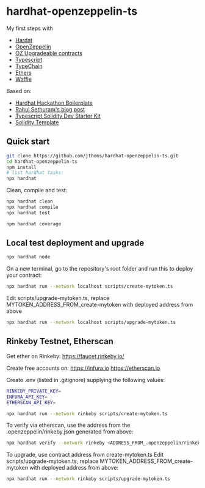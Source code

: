 # hardhat-openzeppelin-ts
My first steps with 
- [Hardat](https://hardhat.org/getting-started)
- [OpenZeppelin](https://docs.openzeppelin.com/learn)
- [OZ Upgradeable contracts](https://github.com/OpenZeppelin/openzeppelin-contracts-upgradeable)
- [Typescript](https://hardhat.org/guides/typescript.html)
- [TypeChain](https://github.com/ethereum-ts/TypeChain)
- [Ethers](https://github.com/ethers-io/ethers.js/)
- [Waffle](https://ethereum-waffle.readthedocs.io)

Based on:
- [Hardhat Hackathon Boilerplate](https://github.com/nomiclabs/hardhat-hackathon-boilerplate)
- [Rahul Sethuram's blog post](https://rahulsethuram.medium.com/the-new-solidity-dev-stack-buidler-ethers-waffle-typescript-tutorial-f07917de48ae)
- [Typescript Solidity Dev Starter Kit](https://github.com/rhlsthrm/typescript-solidity-dev-starter-kit)
- [Solidity Template](https://github.com/paulrberg/solidity-template)

## Quick start

```sh
git clone https://github.com/jthoms/hardhat-openzeppelin-ts.git
cd hardhat-openzeppelin-ts
npm install
# list hardhat tasks:
npx hardhat
```
Clean, compile and test:
```sh
npx hardhat clean
npx hardhat compile
npx hardhat test

npm hardhat coverage
```
## Local test deployment and upgrade

```sh
npx hardhat node
```
On a new terminal, go to the repository's root folder and run this to
deploy your contract:

```sh
npx hardhat run --network localhost scripts/create-mytoken.ts
```
Edit scripts/upgrade-mytoken.ts, replace MYTOKEN_ADDRESS_FROM_create-mytoken with deployed address from above

```sh
npx hardhat run --network localhost scripts/upgrade-mytoken.ts
```
## Rinkeby Testnet, Etherscan
Get ether on Rinkeby:
https://faucet.rinkeby.io/

Create free accounts on:
https://infura.io
https://etherscan.io

Create .env (listed in .gitignore) supplying the following values:
```sh
RINKEBY_PRIVATE_KEY=
INFURA_API_KEY=
ETHERSCAN_API_KEY=
```

```sh
npx hardhat run --network rinkeby scripts/create-mytoken.ts
```
To verify via etherscan, use the address from the .openzeppelin/rinkeby.json generated from above:
```sh
npx hardhat verify --network rinkeby <ADDRESS_FROM_.openzeppelin/rinkeby.json>
```
To upgrade, use contract address from create-mytoken.ts
Edit scripts/upgrade-mytoken.ts, replace MYTOKEN_ADDRESS_FROM_create-mytoken with deployed address from above:
```sh
npx hardhat run --network rinkeby scripts/upgrade-mytoken.ts
```
